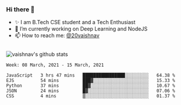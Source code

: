 ### Hi there 👋

<!--
**vaishnav-197/vaishnav-197** is a ✨ _special_ ✨ repository because its `README.md` (this file) appears on your GitHub profile.

Here are some ideas to get you started:
-->

- ✨ I am B.Tech CSE student and a Tech Enthusiast
- 🔭 I’m currently working on Deep Learning and NodeJS
- 📫 How to reach me: [@20vaishnav](https://twitter.com/20vaishnav)


<img src="https://github.com/vaishnav-197/vaishnav-197/blob/main/images/stat.svg" alt=""/>


![vaishnav's github stats](https://github-readme-stats.vercel.app/api?username=vaishnav-197&show_icons=true&theme=dark&count_private=true)


<!--START_SECTION:waka-->
```text
Week: 08 March, 2021 - 15 March, 2021

JavaScript   3 hrs 47 mins   ████████████████░░░░░░░░░   64.38 % 
EJS          54 mins         ███▓░░░░░░░░░░░░░░░░░░░░░   15.33 % 
Python       37 mins         ██▓░░░░░░░░░░░░░░░░░░░░░░   10.67 % 
JSON         24 mins         █▓░░░░░░░░░░░░░░░░░░░░░░░   07.06 % 
CSS          4 mins          ▒░░░░░░░░░░░░░░░░░░░░░░░░   01.37 % 
```
<!--END_SECTION:waka-->
